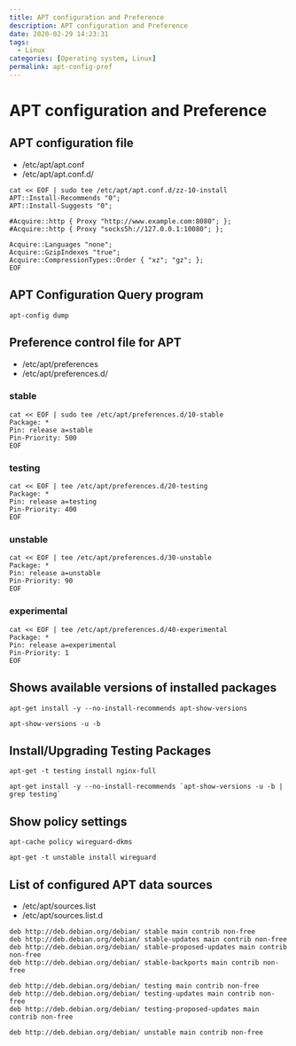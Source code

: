 ```yaml
---
title: APT configuration and Preference
description: APT configuration and Preference
date: 2020-02-29 14:23:31
tags:
  - Linux
categories: [Operating system, Linux]
permalink: apt-config-pref
---
```


# APT configuration and Preference

## APT configuration file

- /etc/apt/apt.conf
- /etc/apt/apt.conf.d/

```shell
cat << EOF | sudo tee /etc/apt/apt.conf.d/zz-10-install
APT::Install-Recommends "0";
APT::Install-Suggests "0";

#Acquire::http { Proxy "http://www.example.com:8080"; };
#Acquire::http { Proxy "socks5h://127.0.0.1:10080"; };

Acquire::Languages "none";
Acquire::GzipIndexes "true";
Acquire::CompressionTypes::Order { "xz"; "gz"; };
EOF
```

## APT Configuration Query program

```shell
apt-config dump
```

##  Preference control file for APT

- /etc/apt/preferences
- /etc/apt/preferences.d/

### stable

```shell
cat << EOF | sudo tee /etc/apt/preferences.d/10-stable
Package: *
Pin: release a=stable
Pin-Priority: 500
EOF
```

### testing

```shell
cat << EOF | tee /etc/apt/preferences.d/20-testing
Package: *
Pin: release a=testing
Pin-Priority: 400
EOF
```

### unstable

```shell
cat << EOF | tee /etc/apt/preferences.d/30-unstable
Package: *
Pin: release a=unstable
Pin-Priority: 90
EOF
```

### experimental

```shell
cat << EOF | tee /etc/apt/preferences.d/40-experimental
Package: *
Pin: release a=experimental
Pin-Priority: 1
EOF
```

## Shows available versions of installed packages

```shell
apt-get install -y --no-install-recommends apt-show-versions

apt-show-versions -u -b
```

## Install/Upgrading Testing Packages

```shell
apt-get -t testing install nginx-full

apt-get install -y --no-install-recommends `apt-show-versions -u -b | grep testing`
```

## Show policy settings

```shell
apt-cache policy wireguard-dkms

apt-get -t unstable install wireguard
```

## List of configured APT data sources

- /etc/apt/sources.list
- /etc/apt/sources.list.d

```
deb http://deb.debian.org/debian/ stable main contrib non-free
deb http://deb.debian.org/debian/ stable-updates main contrib non-free
deb http://deb.debian.org/debian/ stable-proposed-updates main contrib non-free
deb http://deb.debian.org/debian/ stable-backports main contrib non-free

deb http://deb.debian.org/debian/ testing main contrib non-free
deb http://deb.debian.org/debian/ testing-updates main contrib non-free
deb http://deb.debian.org/debian/ testing-proposed-updates main contrib non-free

deb http://deb.debian.org/debian/ unstable main contrib non-free
```
